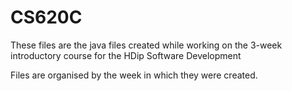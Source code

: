 # CS620C

These files are the java files created while working on the 3-week introductory course for the HDip Software Development

Files are organised by the week in which they were created.
